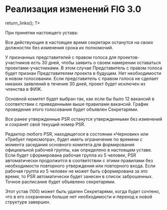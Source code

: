 # Реализация изменений FIG 3.0

<?php
     if (!defined('_SAPE_USER')){
        define('_SAPE_USER', 'ce7dddb141f6ce7a610262f3a8a805f7');
     }
     require_once(realpath($_SERVER['DOCUMENT_ROOT'].'/'._SAPE_USER.'/sape.php'));
     $client = new SAPE_client();
      echo $client->return_links();
?>

При принятии настоящего устава:

Все действующие в настоящее время секретари останутся на своих должностях без изменения срока их полномочий.

У признанных представителей с правом голоса для проектов-участников есть 30 дней, чтобы заявить о своем намерении оставаться проектами-участниками. В этом случае Представитель с правом голоса будет признан Представителем проекта в будущем. Нет необходимости в новом голосовании. Если представитель с правом голоса не сделает никаких заявлений в течение 30 дней, проект будет исключен из членства в ФИЖ.

Основной комитет будет выбран так, как если бы было 12 вакансий в соответствии с приведенными выше правилами вакансий. График проведения этого голосования будет объявлен Секретарями.

Все ранее утвержденные PSR останутся утвержденными без изменений и сохранят свой текущий номер PSR.

Редактор любого PSR, находящегося в состоянии «Черновик» или «Требует пересмотра», будет иметь ограничение по времени с момента заседания основного комитета для формирования официальной рабочей группы, как определено в настоящем уставе. Если будет сформирована рабочая группа из 5 человек, PSR автоматически продолжится в соответствии с этими правилами без необходимости повторного утверждения или повторного входа. Если рабочая группа из 5 человек не может быть сформирована за это время, то PSR автоматически будет занесен в список заброшенных. Точное расписание будет объявлено секретарями.

Этот устав (100) может быть удален Секретарями, когда будет сочтено, что в его сохранении больше нет необходимости и переход к новой структуре завершен.
